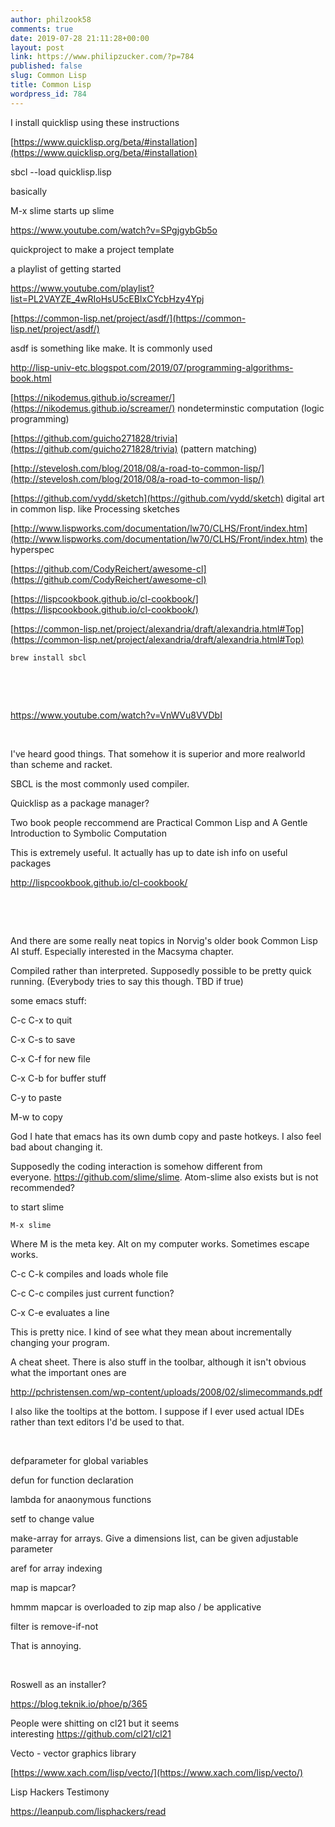 ```yaml
---
author: philzook58
comments: true
date: 2019-07-28 21:11:28+00:00
layout: post
link: https://www.philipzucker.com/?p=784
published: false
slug: Common Lisp
title: Common Lisp
wordpress_id: 784
---
```





I install quicklisp using these instructions







[https://www.quicklisp.org/beta/#installation](https://www.quicklisp.org/beta/#installation)







sbcl --load quicklisp.lisp 







basically







M-x slime starts up slime








https://www.youtube.com/watch?v=SPgjgybGb5o








quickproject to make a project template







a playlist of getting started








https://www.youtube.com/playlist?list=PL2VAYZE_4wRIoHsU5cEBIxCYcbHzy4Ypj








[https://common-lisp.net/project/asdf/](https://common-lisp.net/project/asdf/)







asdf is something like make.  It is commonly used








http://lisp-univ-etc.blogspot.com/2019/07/programming-algorithms-book.html








[https://nikodemus.github.io/screamer/](https://nikodemus.github.io/screamer/) nondeterminstic computation (logic programming)







[https://github.com/guicho271828/trivia](https://github.com/guicho271828/trivia) (pattern matching)







[http://stevelosh.com/blog/2018/08/a-road-to-common-lisp/](http://stevelosh.com/blog/2018/08/a-road-to-common-lisp/)







[https://github.com/vydd/sketch](https://github.com/vydd/sketch) digital art in common lisp. like Processing sketches







[http://www.lispworks.com/documentation/lw70/CLHS/Front/index.htm](http://www.lispworks.com/documentation/lw70/CLHS/Front/index.htm) the hyperspec







[https://github.com/CodyReichert/awesome-cl](https://github.com/CodyReichert/awesome-cl)







[https://lispcookbook.github.io/cl-cookbook/](https://lispcookbook.github.io/cl-cookbook/)







[https://common-lisp.net/project/alexandria/draft/alexandria.html#Top](https://common-lisp.net/project/alexandria/draft/alexandria.html#Top)











    
    brew install sbcl




 




 




https://www.youtube.com/watch?v=VnWVu8VVDbI




 




I've heard good things. That somehow it is superior and more realworld than scheme and racket.




SBCL is the most commonly used compiler.




Quicklisp as a package manager?




Two book people reccommend are Practical Common Lisp and A Gentle Introduction to Symbolic Computation




This is extremely useful. It actually has up to date ish info on useful packages




http://lispcookbook.github.io/cl-cookbook/




 




 




And there are some really neat topics in Norvig's older book Common Lisp AI stuff. Especially interested in the Macsyma chapter.




Compiled rather than interpreted. Supposedly possible to be pretty quick running. (Everybody tries to say this though. TBD if true)




some emacs stuff:




C-c C-x to quit




C-x C-s to save




C-x C-f for new file




C-x C-b for buffer stuff




C-y to paste




M-w to copy




God I hate that emacs has its own dumb copy and paste hotkeys. I also feel bad about changing it.




Supposedly the coding interaction is somehow different from everyone. https://github.com/slime/slime. Atom-slime also exists but is not recommended?




to start slime



    
    M-x slime




Where M is the meta key. Alt on my computer works. Sometimes escape works.




C-c C-k compiles and loads whole file




C-c C-c compiles just current function?




C-x C-e evaluates a line




This is pretty nice. I kind of see what they mean about incrementally changing your program.




A cheat sheet. There is also stuff in the toolbar, although it isn't obvious what the important ones are




http://pchristensen.com/wp-content/uploads/2008/02/slimecommands.pdf




I also like the tooltips at the bottom. I suppose if I ever used actual IDEs rather than text editors I'd be used to that.




 




defparameter for global variables




defun for function declaration




lambda for anaonymous functions




setf to change value




make-array for arrays. Give a dimensions list, can be given adjustable parameter




aref for array indexing




map is mapcar?




hmmm mapcar is overloaded to zip map also / be applicative




filter is remove-if-not




That is annoying.




 




Roswell as an installer?




https://blog.teknik.io/phoe/p/365




People were shitting on cl21 but it seems interesting https://github.com/cl21/cl21




Vecto - vector graphics library




[https://www.xach.com/lisp/vecto/](https://www.xach.com/lisp/vecto/)




Lisp Hackers Testimony




https://leanpub.com/lisphackers/read




 
